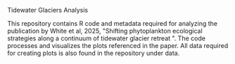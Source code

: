 Tidewater Glaciers Analysis

This repository contains R code and metadata required for analyzing the publication by White et al, 2025, "Shifting phytoplankton ecological strategies along a continuum of tidewater glacier retreat ". The code processes and visualizes the plots referenced in the paper. All data required for creating plots is also found in the repository under data.
